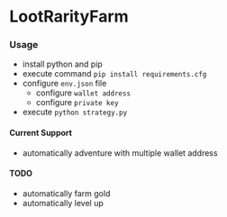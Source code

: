 # LootRarityFarm

### Usage

- install python and pip
- execute command `pip install requirements.cfg`
- configure `env.json` file
    - configure `wallet address`
    - configure `private key`
- execute `python strategy.py`

#### Current Support

- automatically adventure with multiple wallet address

#### TODO

- automatically farm gold
- automatically level up